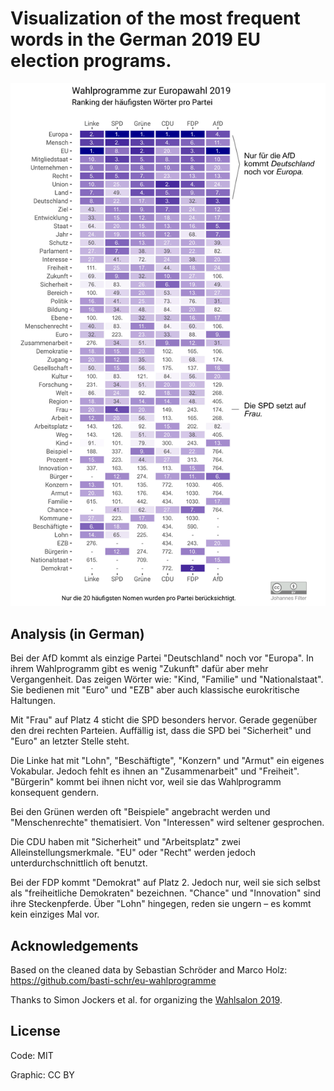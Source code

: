 # Visualization of the most frequent words in the German 2019 EU election programs.

<div align="center">
  <img src="wahlprogramme.jpg" alt="Visualization of the most frequent terms in the German 2019 EU election programms.">
</div>

## Analysis (in German)

Bei der AfD kommt als einzige Partei "Deutschland" noch vor "Europa". In ihrem Wahlprogramm gibt es wenig "Zukunft" dafür aber mehr Vergangenheit. Das zeigen Wörter wie: "Kind, "Familie" und "Nationalstaat". Sie bedienen mit "Euro" und "EZB" aber auch klassische eurokritische Haltungen.

Mit "Frau" auf Platz 4 sticht die SPD besonders hervor. Gerade gegenüber den drei rechten Parteien. Auffällig ist, dass die SPD bei "Sicherheit" und "Euro" an letzter Stelle steht.

Die Linke hat mit "Lohn", "Beschäftigte", "Konzern" und "Armut" ein eigenes Vokabular. Jedoch fehlt es ihnen an "Zusammenarbeit" und "Freiheit". "Bürgerin" kommt bei ihnen nicht vor, weil sie das Wahlprogramm konsequent gendern.

Bei den Grünen werden oft "Beispiele" angebracht werden und "Menschenrechte" thematisiert. Von "Interessen" wird seltener gesprochen.

Die CDU haben mit "Sicherheit" und "Arbeitsplatz" zwei Alleinstellungsmerkmale. "EU" oder "Recht" werden jedoch unterdurchschnittlich oft benutzt.

Bei der FDP kommt "Demokrat" auf Platz 2. Jedoch nur, weil sie sich selbst als "freiheitliche Demokraten" bezeichnen. "Chance" und "Innovation" sind ihre Steckenpferde. Über "Lohn" hingegen, reden sie ungern – es kommt kein einziges Mal vor.

## Acknowledgements

Based on the cleaned data by Sebastian Schröder and Marco Holz: <https://github.com/basti-schr/eu-wahlprogramme>

Thanks to Simon Jockers et al. for organizing the [Wahlsalon 2019](https://www.meetup.com/OK-Lab-Berlin/events/259818253/).

## License

Code: MIT

Graphic: CC BY
